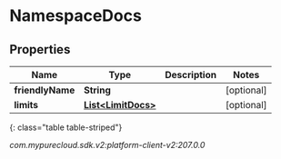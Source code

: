 # NamespaceDocs


## Properties

| Name | Type | Description | Notes |
| ------------ | ------------- | ------------- | ------------- |
| **friendlyName** | **String** |  |  [optional] |
| **limits** | [**List&lt;LimitDocs&gt;**](LimitDocs) |  |  [optional] |
{: class="table table-striped"}




_com.mypurecloud.sdk.v2:platform-client-v2:207.0.0_
